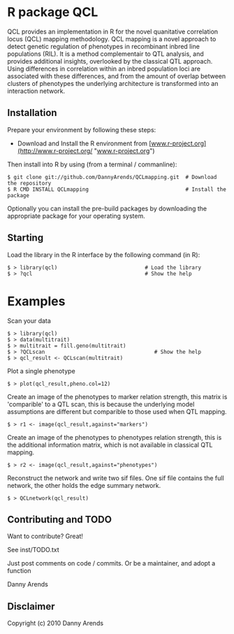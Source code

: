 R package QCL
================
QCL provides an implementation in R for the novel quanitative correlation locus (QCL) 
mapping methodology. QCL mapping is a novel approach to detect genetic regulation of 
phenotypes in recombinant inbred line populations (RIL). It is a method complementair 
to QTL analysis, and provides additional insights, overlooked by the classical QTL 
approach. Using differences in correlation within an inbred population loci are 
associated with these differences, and from the amount of overlap between clusters of 
phenotypes the underlying architecture is transformed into an interaction network.

Installation
------------
Prepare your environment by following these steps:

- Download and Install the R environment from [www.r-project.org](http://www.r-project.org/ "www.r-project.org")

Then install into R by using (from a terminal / commanline):

    $ git clone git://github.com/DannyArends/QCLmapping.git  # Download the repository
    $ R CMD INSTALL QCLmapping                               # Install the package

Optionally you can install the pre-build packages by downloading the appropriate 
package for your operating system. 

Starting
--------
Load the library in the R interface by the following command (in R):
    
    $ > library(qcl)                            # Load the library
    $ > ?qcl                                    # Show the help

Examples
========
Scan your data
    
    $ > library(qcl)
    $ > data(multitrait)
    $ > multitrait = fill.geno(multitrait)
    $ > ?QCLscan                                   # Show the help
    $ > qcl_result <- QCLscan(multitrait)

Plot a single phenotype

    $ > plot(qcl_result,pheno.col=12)

Create an image of the phenotypes to marker relation strength, this matrix is 'comparible' 
to a QTL scan, this is because the underlying model assumptions are different but comparible 
to those used when QTL mapping.

    $ > r1 <- image(qcl_result,against="markers")

Create an image of the phenotypes to phenotypes relation strength, this is the additional 
information matrix, which is not available in classical QTL mapping.

    $ > r2 <- image(qcl_result,against="phenotypes")

Reconstruct the network and write two sif files. One sif file contains the full network, the other 
holds the edge summary network.

    $ > QCLnetwork(qcl_result)

Contributing and TODO
---------------------
Want to contribute? Great!

See inst/TODO.txt

Just post comments on code / commits.
Or be a maintainer, and adopt a function

Danny Arends

Disclaimer
----------
Copyright (c) 2010 Danny Arends
